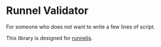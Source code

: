 # Runnel Validator

For someone who does not want to write a few lines of script.

This library is designed for [runneljs](https://www.npmjs.com/package/runneljs).
